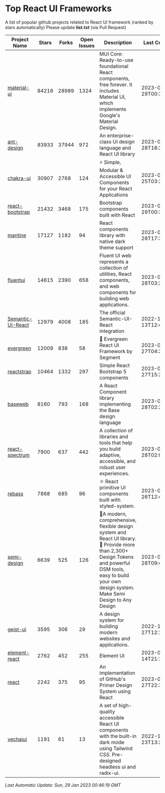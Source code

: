 # Top React UI Frameworks

A list of popular github projects related to React UI framework (ranked by stars automatically)
Please update **list.txt** (via Pull Request)

| Project Name | Stars | Forks | Open Issues | Description | Last Commit |
| ------------ | ----- | ----- | ----------- | ----------- | ----------- |
| [material-ui](https://github.com/mui/material-ui) |84216|28989|1324|MUI Core: Ready-to-use foundational React components, free forever. It includes Material UI, which implements Google&#39;s Material Design.|2023-01-29T00:33:20Z|
| [ant-design](https://github.com/ant-design/ant-design) |83933|37944|972|An enterprise-class UI design language and React UI library|2023-01-28T18:26:29Z|
| [chakra-ui](https://github.com/chakra-ui/chakra-ui) |30907|2768|124|⚡️ Simple, Modular &amp; Accessible UI Components for your React Applications|2023-01-25T03:26:18Z|
| [react-bootstrap](https://github.com/react-bootstrap/react-bootstrap) |21432|3468|175|Bootstrap components built with React|2023-01-29T00:33:10Z|
| [mantine](https://github.com/mantinedev/mantine) |17127|1182|94|React components library with native dark theme support|2023-01-28T17:38:09Z|
| [fluentui](https://github.com/microsoft/fluentui) |14615|2390|658|Fluent UI web represents a collection of utilities, React components, and web components for building web applications.|2023-01-28T03:22:45Z|
| [Semantic-UI-React](https://github.com/Semantic-Org/Semantic-UI-React) |12979|4008|185|The official Semantic-UI-React integration|2022-12-13T12:44:27Z|
| [evergreen](https://github.com/segmentio/evergreen) |12009|838|58|🌲 Evergreen React UI Framework by Segment|2023-01-27T04:28:25Z|
| [reactstrap](https://github.com/reactstrap/reactstrap) |10464|1332|297|Simple React Bootstrap 5 components|2023-01-27T15:24:10Z|
| [baseweb](https://github.com/uber/baseweb) |8160|793|168|A React Component library implementing the Base design language|2023-01-28T02:38:39Z|
| [react-spectrum](https://github.com/adobe/react-spectrum) |7900|637|442|A collection of libraries and tools that help you build adaptive, accessible, and robust user experiences.|2023-01-28T02:05:08Z|
| [rebass](https://github.com/rebassjs/rebass) |7868|685|96|:atom_symbol: React primitive UI components built with styled-system.|2023-01-26T12:47:44Z|
| [semi-design](https://github.com/DouyinFE/semi-design) |6639|525|126|🚀A modern, comprehensive, flexible design system and React UI library. 🎨 Provide more than 2,300+ Design Tokens and powerful DSM tools, easy to build your own design system. Make Semi Design to Any Design|2023-01-28T09:42:56Z|
| [geist-ui](https://github.com/geist-org/geist-ui) |3595|306|29|A design system for building modern websites and applications.|2022-12-27T12:14:29Z|
| [element-react](https://github.com/ElemeFE/element-react) |2762|452|255|Element UI|2023-01-14T21:13:08Z|
| [react](https://github.com/primer/react) |2242|375|95|An implementation of GitHub&#39;s Primer Design System using React|2023-01-27T22:39:11Z|
| [vechaiui](https://github.com/vechai/vechaiui) |1191|61|13|A set of high-quality accessible React UI components with the built-in dark mode using Tailwind CSS. Pre-designed headless ui and radix-ui.|2022-12-23T13:29:41Z|

*Last Automatic Update: Sun, 29 Jan 2023 00:46:19 GMT*